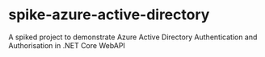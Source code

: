 # spike-azure-active-directory
A spiked project to demonstrate Azure Active Directory Authentication and Authorisation in .NET Core WebAPI
